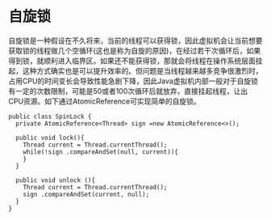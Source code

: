 # 自旋锁

自旋锁是一种假设在不久将来，当前的线程可以获得锁，因此虚拟机会让当前想要获取锁的线程做几个空循环\(这也是称为自旋的原因\)，在经过若干次循环后，如果得到锁，就顺利进入临界区。如果还不能获得锁，那就会将线程在操作系统层面挂起，这种方式确实也是可以提升效率的。但问题是当线程越来越多竞争很激烈时，占用CPU的时间变长会导致性能急剧下降，因此Java虚拟机内部一般对于自旋锁有一定的次数限制，可能是50或者100次循环后就放弃，直接挂起线程，让出CPU资源。如下通过AtomicReference可实现简单的自旋锁。

```text
public class SpinLock {
  private AtomicReference<Thread> sign =new AtomicReference<>();

  public void lock(){
    Thread current = Thread.currentThread();
    while(!sign .compareAndSet(null, current)){
    }
  }

  public void unlock (){
    Thread current = Thread.currentThread();
    sign .compareAndSet(current, null);
  }
}
```

